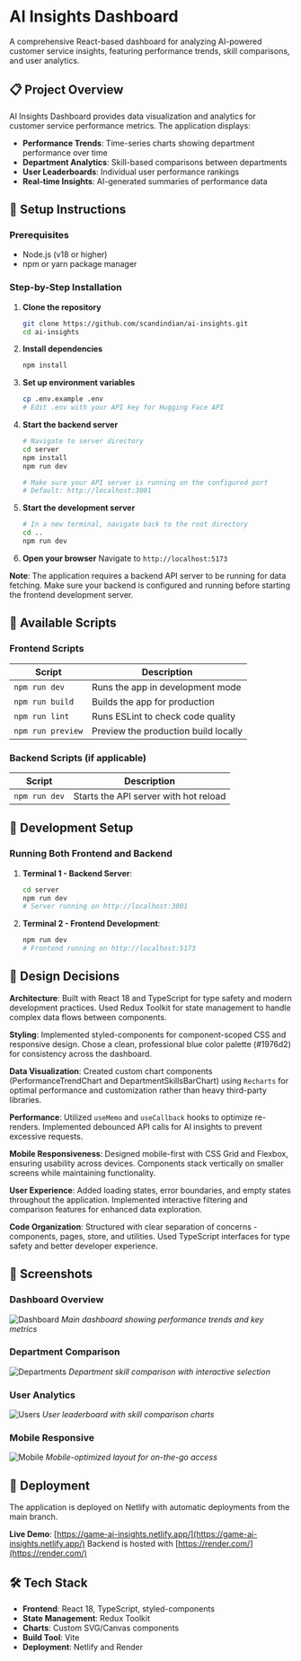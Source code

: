 # AI Insights Dashboard

A comprehensive React-based dashboard for analyzing AI-powered customer service insights, featuring performance trends, skill comparisons, and user analytics.

## 📋 Project Overview

AI Insights Dashboard provides data visualization and analytics for customer service performance metrics. The application displays:

- **Performance Trends**: Time-series charts showing department performance over time
- **Department Analytics**: Skill-based comparisons between departments
- **User Leaderboards**: Individual user performance rankings
- **Real-time Insights**: AI-generated summaries of performance data

## 🚀 Setup Instructions

### Prerequisites

- Node.js (v18 or higher)
- npm or yarn package manager

### Step-by-Step Installation

1. **Clone the repository**

   ```bash
   git clone https://github.com/scandindian/ai-insights.git
   cd ai-insights
   ```

2. **Install dependencies**

   ```bash
   npm install
   ```

3. **Set up environment variables**

   ```bash
   cp .env.example .env
   # Edit .env with your API key for Hugging Face API
   ```

4. **Start the backend server**

   ```bash
   # Navigate to server directory
   cd server
   npm install
   npm run dev

   # Make sure your API server is running on the configured port
   # Default: http://localhost:3001
   ```

5. **Start the development server**

   ```bash
   # In a new terminal, navigate back to the root directory
   cd ..
   npm run dev
   ```

6. **Open your browser**
   Navigate to `http://localhost:5173`

**Note**: The application requires a backend API server to be running for data fetching. Make sure your backend is configured and running before starting the frontend development server.

## 📜 Available Scripts

### Frontend Scripts

| Script            | Description                          |
| ----------------- | ------------------------------------ |
| `npm run dev`     | Runs the app in development mode     |
| `npm run build`   | Builds the app for production        |
| `npm run lint`    | Runs ESLint to check code quality    |
| `npm run preview` | Preview the production build locally |

### Backend Scripts (if applicable)

| Script        | Description                           |
| ------------- | ------------------------------------- |
| `npm run dev` | Starts the API server with hot reload |

## 🔧 Development Setup

### Running Both Frontend and Backend

1. **Terminal 1 - Backend Server**:

   ```bash
   cd server
   npm run dev
   # Server running on http://localhost:3001
   ```

2. **Terminal 2 - Frontend Development**:
   ```bash
   npm run dev
   # Frontend running on http://localhost:5173
   ```

## 🎨 Design Decisions

**Architecture**: Built with React 18 and TypeScript for type safety and modern development practices. Used Redux Toolkit for state management to handle complex data flows between components.

**Styling**: Implemented styled-components for component-scoped CSS and responsive design. Chose a clean, professional blue color palette (#1976d2) for consistency across the dashboard.

**Data Visualization**: Created custom chart components (PerformanceTrendChart and DepartmentSkillsBarChart) using `Recharts` for optimal performance and customization rather than heavy third-party libraries.

**Performance**: Utilized `useMemo` and `useCallback` hooks to optimize re-renders. Implemented debounced API calls for AI insights to prevent excessive requests.

**Mobile Responsiveness**: Designed mobile-first with CSS Grid and Flexbox, ensuring usability across devices. Components stack vertically on smaller screens while maintaining functionality.

**User Experience**: Added loading states, error boundaries, and empty states throughout the application. Implemented interactive filtering and comparison features for enhanced data exploration.

**Code Organization**: Structured with clear separation of concerns - components, pages, store, and utilities. Used TypeScript interfaces for type safety and better developer experience.

## 📱 Screenshots

### Dashboard Overview

![Dashboard](./screenshots/dashboard.png)
_Main dashboard showing performance trends and key metrics_

### Department Comparison

![Departments](./screenshots/departments.png)
_Department skill comparison with interactive selection_

### User Analytics

![Users](./screenshots/users.png)
_User leaderboard with skill comparison charts_

### Mobile Responsive

![Mobile](./screenshots/mobile.png)
_Mobile-optimized layout for on-the-go access_

## 🚀 Deployment

The application is deployed on Netlify with automatic deployments from the main branch.

**Live Demo**: [https://game-ai-insights.netlify.app/](https://game-ai-insights.netlify.app/)
Backend is hosted with [https://render.com/](https://render.com/)

## 🛠 Tech Stack

- **Frontend**: React 18, TypeScript, styled-components
- **State Management**: Redux Toolkit
- **Charts**: Custom SVG/Canvas components
- **Build Tool**: Vite
- **Deployment**: Netlify and Render
